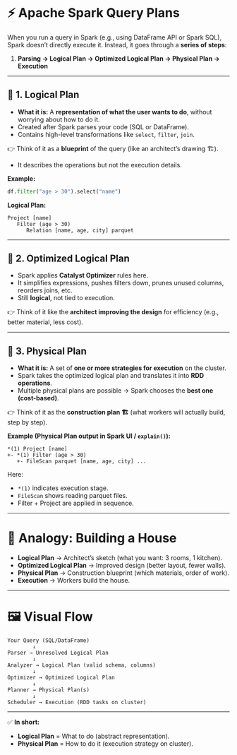 # ⚡ **Apache Spark Query Plans**

When you run a query in Spark (e.g., using DataFrame API or Spark SQL), Spark doesn’t directly execute it. Instead, it goes through a **series of steps**:

1. **Parsing → Logical Plan → Optimized Logical Plan → Physical Plan → Execution**

---

## 🧩 **1. Logical Plan**

* **What it is:**
  A **representation of what the user wants to do**, without worrying about how to do it.
* Created after Spark parses your code (SQL or DataFrame).
* Contains high-level transformations like `select`, `filter`, `join`.

👉 Think of it as a **blueprint** of the query (like an architect’s drawing 🏗️).

* It describes the operations but not the execution details.

**Example:**

```python
df.filter("age > 30").select("name")
```

**Logical Plan:**

```
Project [name]
   Filter (age > 30)
      Relation [name, age, city] parquet
```

---

## 🧩 **2. Optimized Logical Plan**

* Spark applies **Catalyst Optimizer** rules here.
* It simplifies expressions, pushes filters down, prunes unused columns, reorders joins, etc.
* Still **logical**, not tied to execution.

👉 Think of it like the **architect improving the design** for efficiency (e.g., better material, less cost).

---

## 🧩 **3. Physical Plan**

* **What it is:**
  A set of **one or more strategies for execution** on the cluster.
* Spark takes the optimized logical plan and translates it into **RDD operations**.
* Multiple physical plans are possible → Spark chooses the **best one (cost-based)**.

👉 Think of it as the **construction plan 🏗️** (what workers will actually build, step by step).

**Example (Physical Plan output in Spark UI / `explain()`):**

```
*(1) Project [name]
+- *(1) Filter (age > 30)
   +- FileScan parquet [name, age, city] ...
```

Here:

* `*(1)` indicates execution stage.
* `FileScan` shows reading parquet files.
* Filter + Project are applied in sequence.

---

# 🔄 **Analogy: Building a House**

* **Logical Plan** → Architect’s sketch (what you want: 3 rooms, 1 kitchen).
* **Optimized Logical Plan** → Improved design (better layout, fewer walls).
* **Physical Plan** → Construction blueprint (which materials, order of work).
* **Execution** → Workers build the house.

---

# 🖼️ Visual Flow

```
Your Query (SQL/DataFrame)
        ↓
Parser → Unresolved Logical Plan
        ↓
Analyzer → Logical Plan (valid schema, columns)
        ↓
Optimizer → Optimized Logical Plan
        ↓
Planner → Physical Plan(s)
        ↓
Scheduler → Execution (RDD tasks on cluster)
```

---

✅ **In short:**

* **Logical Plan** = What to do (abstract representation).
* **Physical Plan** = How to do it (execution strategy on cluster).
